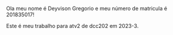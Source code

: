 Ola meu nome é Deyvison Gregorio e meu número de matricula é 201835017!

Este é meu trabalho para atv2 de dcc202 em 2023-3.